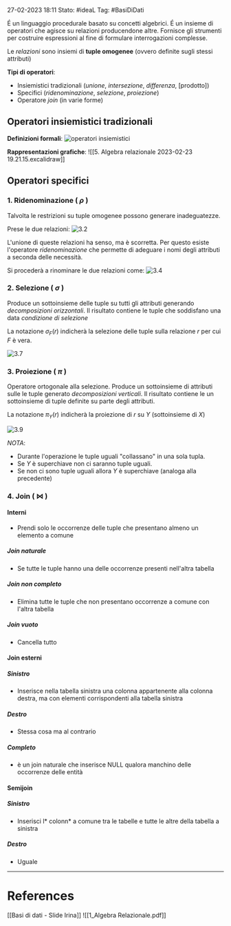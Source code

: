 27-02-2023 18:11
Stato: #ideaL
Tag: #BasiDiDati 

É un linguaggio procedurale basato su concetti algebrici. É un insieme di operatori che agisce su relazioni producendone altre. Fornisce gli strumenti per costruire espressioni al fine di formulare interrogazioni complesse.

Le *relazioni* sono insiemi di **tuple omogenee** (ovvero definite sugli stessi attributi)                          

**Tipi di operatori**:
- Insiemistici tradizionali (*unione*, *intersezione*, *differenza*, [prodotto])
- Specifici (*ridenominazione*, *selezione*, *proiezione*)
- Operatore *join* (in varie forme)

## Operatori insiemistici tradizionali

**Definizioni formali**:
![operatori insiemistici](https://i.imgur.com/JQ0oAeh.jpg)

**Rappresentazioni grafiche**:
![[5. Algebra relazionale 2023-02-23 19.21.15.excalidraw]]

## Operatori specifici

### 1. Ridenominazione ( $\rho$ )
Talvolta le restrizioni su tuple omogenee possono generare inadeguatezze.

Prese le due relazioni:
![3.2](https://i.imgur.com/NjapQ2i.jpg)

L'unione di queste relazioni ha senso, ma è scorretta. Per questo esiste l'operatore *ridenominazione* che permette di adeguare i nomi degli attributi a seconda delle necessità.

Si procederà a rinominare le due relazioni come:
![3.4](https://i.imgur.com/7q0rj2R.jpg)

### 2. Selezione ( $\sigma$ )
Produce un sottoinsieme delle tuple su tutti gli attributi generando *decomposizioni orizzontali*.
Il risultato contiene le tuple che soddisfano una data *condizione di selezione*

La notazione $\sigma_F(r)$ indicherà la selezione delle tuple sulla relazione *r* per cui *F* è vera.

![3.7](https://i.imgur.com/b1ZZaQ8.jpg)

### 3. Proiezione ( $\pi$ )
Operatore ortogonale alla selezione.
Produce un sottoinsieme di attributi sulle le tuple generato *decomposizioni verticali*.
Il risultato contiene le un sottoinsieme di tuple definite su parte degli attributi.

La notazione $\pi_Y(r)$ indicherà la proiezione di *r* su *Y* (sottoinsieme di *X*)

![3.9](https://i.imgur.com/oFGTk8n.jpg)

*NOTA*: 
- Durante l'operazione le tuple uguali "collassano" in una sola tupla.
- Se *Y* è superchiave non ci saranno tuple uguali.
- Se non ci sono tuple uguali allora *Y* è superchiave (analoga alla precedente)

### 4. Join ( ⋈ )
#### Interni
- Prendi solo le occorrenze delle tuple che presentano almeno un elemento a comune
##### Join naturale
- Se tutte le tuple hanno una delle occorrenze presenti nell'altra tabella
##### Join non completo
- Elimina tutte le tuple che non presentano occorrenze a comune con l'altra tabella
##### Join vuoto
- Cancella tutto
#### Join esterni
##### Sinistro
- Inserisce nella tabella sinistra una colonna appartenente alla colonna destra, ma con elementi corrispondenti alla tabella sinistra
##### Destro
- Stessa cosa ma al contrario
##### Completo
- è un join naturale che inserisce NULL qualora manchino delle occorrenze delle entità
#### Semijoin
##### Sinistro
- Inserisci l* colonn* a comune tra le tabelle e tutte le altre della tabella a sinistra
##### Destro
- Uguale





---
# References 

[[Basi di dati - Slide Irina]]
![[1_Algebra Relazionale.pdf]]
